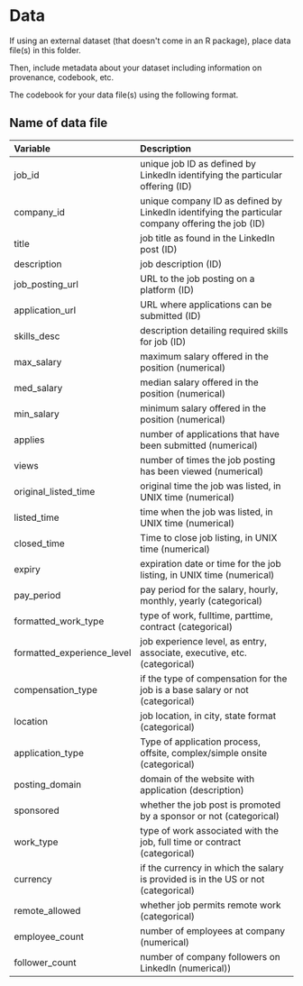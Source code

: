 # Data

If using an external dataset (that doesn't come in an R package), place data file(s) in this folder.

Then, include metadata about your dataset including information on provenance, codebook, etc.

The codebook for your data file(s) using the following format.

## Name of data file

| Variable                   | Description                                                                                       |
|:---------------------------|:--------------------------------------------------------------------------------------------------|
| job_id                     | unique job ID as defined by LinkedIn identifying the particular offering (ID)                     |
| company_id                 | unique company ID as defined by LinkedIn identifying the particular company offering the job (ID) |
| title                      | job title as found in the LinkedIn post (ID)                                                      |
| description                | job description (ID)                                                                              |
| job_posting_url            | URL to the job posting on a platform (ID)                                                         |
| application_url            | URL where applications can be submitted (ID)                                                      |
| skills_desc                | description detailing required skills for job (ID)                                                |
| max_salary                 | maximum salary offered in the position (numerical)                                                |
| med_salary                 | median salary offered in the position (numerical)                                                 |
| min_salary                 | minimum salary offered in the position (numerical)                                                |
| applies                    | number of applications that have been submitted (numerical)                                       |
| views                      | number of times the job posting has been viewed (numerical)                                       |
| original_listed_time       | original time the job was listed, in UNIX time (numerical)                                        |
| listed_time                | time when the job was listed, in UNIX time (numerical)                                            |
| closed_time                | Time to close job listing, in UNIX time (numerical)                                               |
| expiry                     | expiration date or time for the job listing, in UNIX time (numerical)                             |
| pay_period                 | pay period for the salary, hourly, monthly, yearly (categorical)                                  |
| formatted_work_type        | type of work, fulltime, parttime, contract (categorical)                                          |
| formatted_experience_level | job experience level, as entry, associate, executive, etc. (categorical)                          |
| compensation_type          | if the type of compensation for the job is a base salary or not (categorical)                     |
| location                   | job location, in city, state format (categorical)                                                 |
| application_type           | Type of application process, offsite, complex/simple onsite (categorical)                         |
| posting_domain             | domain of the website with application (description)                                              |
| sponsored                  | whether the job post is promoted by a sponsor or not (categorical)                                |
| work_type                  | type of work associated with the job, full time or contract (categorical)                         |
| currency                   | if the currency in which the salary is provided is in the US or not (categorical)                 |
| remote_allowed             | whether job permits remote work (categorical)                                                     |
| employee_count             | number of employees at company (numerical)                                                        |
| follower_count             | number of company followers on LinkedIn (numerical))                                              |
